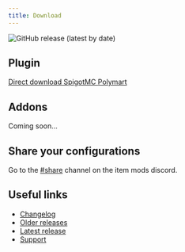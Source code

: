 ```yaml
---
title: Download
---
```


![GitHub release (latest by date)](https://img.shields.io/github/v/release/CodeDoctorDE/ItemMods?style=for-the-badge)

## Plugin

<div className="row margin-bottom--lg padding--sm">
<a class="button button--outline button--primary button--lg margin--sm" href="https://polymart.org/resource/itemmods.15">
  Direct download
</a>
<a class="button button--outline button--warning button--lg margin--sm" href="https://www.spigotmc.org/resources/itemmods-custom-items-blocks-1-14-4-1-18-1.72461/">
  SpigotMC
</a>
<a class="button button--outline button--warning button--lg margin--sm" href="https://polymart.org/resource/itemmods.15">
  Polymart
</a>
</div>

## Addons

Coming soon...

## Share your configurations

Go to the [#share](https://go.linwood.dev/itemmods-share) channel on the item mods discord.

## Useful links

- [Changelog](changelog)
- [Older releases](https://github.com/CodeDoctorDE/ItemMods/releases)
- [Latest release](https://github.com/CodeDoctorDE/ItemMods/releases/latest)
- [Support](https://go.linwood.dev/itemmods-discord)